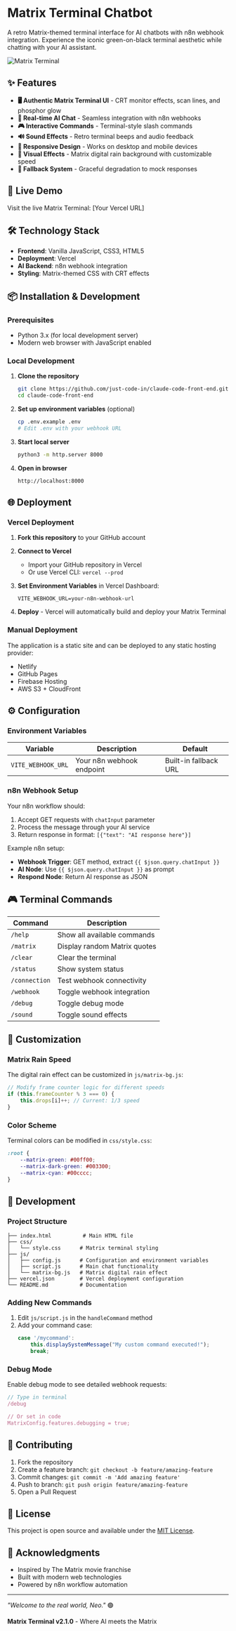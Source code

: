 # Matrix Terminal Chatbot

A retro Matrix-themed terminal interface for AI chatbots with n8n webhook integration. Experience the iconic green-on-black terminal aesthetic while chatting with your AI assistant.

![Matrix Terminal](https://img.shields.io/badge/Matrix-Terminal-00ff00?style=for-the-badge&logo=matrix)

## ✨ Features

- **🖥️ Authentic Matrix Terminal UI** - CRT monitor effects, scan lines, and phosphor glow
- **💬 Real-time AI Chat** - Seamless integration with n8n webhooks
- **🎮 Interactive Commands** - Terminal-style slash commands
- **🔊 Sound Effects** - Retro terminal beeps and audio feedback
- **📱 Responsive Design** - Works on desktop and mobile devices
- **🎨 Visual Effects** - Matrix digital rain background with customizable speed
- **🔄 Fallback System** - Graceful degradation to mock responses

## 🚀 Live Demo

Visit the live Matrix Terminal: [Your Vercel URL]

## 🛠️ Technology Stack

- **Frontend**: Vanilla JavaScript, CSS3, HTML5
- **Deployment**: Vercel
- **AI Backend**: n8n webhook integration
- **Styling**: Matrix-themed CSS with CRT effects

## 📦 Installation & Development

### Prerequisites
- Python 3.x (for local development server)
- Modern web browser with JavaScript enabled

### Local Development

1. **Clone the repository**
   ```bash
   git clone https://github.com/just-code-in/claude-code-front-end.git
   cd claude-code-front-end
   ```

2. **Set up environment variables** (optional)
   ```bash
   cp .env.example .env
   # Edit .env with your webhook URL
   ```

3. **Start local server**
   ```bash
   python3 -m http.server 8000
   ```

4. **Open in browser**
   ```
   http://localhost:8000
   ```

## 🌐 Deployment

### Vercel Deployment

1. **Fork this repository** to your GitHub account

2. **Connect to Vercel**
   - Import your GitHub repository in Vercel
   - Or use Vercel CLI: `vercel --prod`

3. **Set Environment Variables** in Vercel Dashboard:
   ```
   VITE_WEBHOOK_URL=your-n8n-webhook-url
   ```

4. **Deploy** - Vercel will automatically build and deploy your Matrix Terminal

### Manual Deployment

The application is a static site and can be deployed to any static hosting provider:
- Netlify
- GitHub Pages
- Firebase Hosting
- AWS S3 + CloudFront

## ⚙️ Configuration

### Environment Variables

| Variable | Description | Default |
|----------|-------------|---------|
| `VITE_WEBHOOK_URL` | Your n8n webhook endpoint | Built-in fallback URL |

### n8n Webhook Setup

Your n8n workflow should:
1. Accept GET requests with `chatInput` parameter
2. Process the message through your AI service
3. Return response in format: `[{"text": "AI response here"}]`

Example n8n setup:
- **Webhook Trigger**: GET method, extract `{{ $json.query.chatInput }}`
- **AI Node**: Use `{{ $json.query.chatInput }}` as prompt
- **Respond Node**: Return AI response as JSON

## 🎮 Terminal Commands

| Command | Description |
|---------|-------------|
| `/help` | Show all available commands |
| `/matrix` | Display random Matrix quotes |
| `/clear` | Clear the terminal |
| `/status` | Show system status |
| `/connection` | Test webhook connectivity |
| `/webhook` | Toggle webhook integration |
| `/debug` | Toggle debug mode |
| `/sound` | Toggle sound effects |

## 🎨 Customization

### Matrix Rain Speed
The digital rain effect can be customized in `js/matrix-bg.js`:
```javascript
// Modify frame counter logic for different speeds
if (this.frameCounter % 3 === 0) {
    this.drops[i]++; // Current: 1/3 speed
}
```

### Color Scheme
Terminal colors can be modified in `css/style.css`:
```css
:root {
    --matrix-green: #00ff00;
    --matrix-dark-green: #003300;
    --matrix-cyan: #00cccc;
}
```

## 🔧 Development

### Project Structure
```
├── index.html          # Main HTML file
├── css/
│   └── style.css      # Matrix terminal styling
├── js/
│   ├── config.js      # Configuration and environment variables
│   ├── script.js      # Main chat functionality
│   └── matrix-bg.js   # Matrix digital rain effect
├── vercel.json        # Vercel deployment configuration
└── README.md          # Documentation
```

### Adding New Commands

1. Edit `js/script.js` in the `handleCommand` method
2. Add your command case:
   ```javascript
   case '/mycommand':
       this.displaySystemMessage("My custom command executed!");
       break;
   ```

### Debug Mode

Enable debug mode to see detailed webhook requests:
```javascript
// Type in terminal
/debug

// Or set in code
MatrixConfig.features.debugging = true;
```

## 🤝 Contributing

1. Fork the repository
2. Create a feature branch: `git checkout -b feature/amazing-feature`
3. Commit changes: `git commit -m 'Add amazing feature'`
4. Push to branch: `git push origin feature/amazing-feature`
5. Open a Pull Request

## 📄 License

This project is open source and available under the [MIT License](LICENSE).

## 🙏 Acknowledgments

- Inspired by The Matrix movie franchise
- Built with modern web technologies
- Powered by n8n workflow automation

---

*"Welcome to the real world, Neo."* 🟢

**Matrix Terminal v2.1.0** - Where AI meets the Matrix